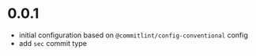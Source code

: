 # 0.0.1

- initial configuration based on `@commitlint/config-conventional` config 
- add `sec` commit type